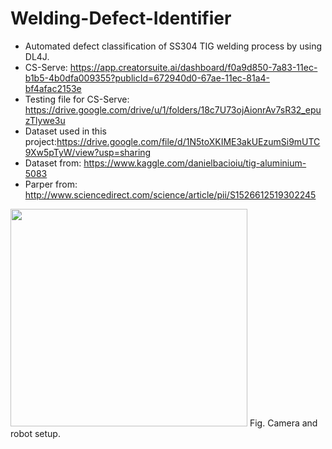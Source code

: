 # Welding-Defect-Identifier

+ Automated defect classification of SS304 TIG welding process by using DL4J.  
+ CS-Serve: https://app.creatorsuite.ai/dashboard/f0a9d850-7a83-11ec-b1b5-4b0dfa009355?publicId=672940d0-67ae-11ec-81a4-bf4afac2153e 
+ Testing file for CS-Serve: https://drive.google.com/drive/u/1/folders/18c7U73ojAionrAv7sR32_epuzTlywe3u
+ Dataset used in this project:https://drive.google.com/file/d/1N5toXKIME3akUEzumSi9mUTC9Xw5pTyW/view?usp=sharing
+ Dataset from: https://www.kaggle.com/danielbacioiu/tig-aluminium-5083 
+ Parper from: http://www.sciencedirect.com/science/article/pii/S1526612519302245
<img src="https://ars.els-cdn.com/content/image/1-s2.0-S0963869518305942-gr2.jpg" width="379" height="348" />  
    Fig. Camera and robot setup.

